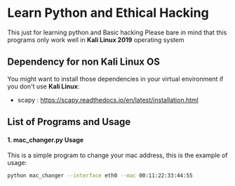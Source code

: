 # Learn Python and Ethical Hacking
This just for learning python and Basic hacking
Please bare in mind that this programs only work well in **Kali Linux 2019** operating system

## Dependency for non Kali Linux OS
You might want to install those dependencies in your virtual environment if you don't use **Kali Linux**:
- scapy : https://scapy.readthedocs.io/en/latest/installation.html


## List of Programs and Usage
#### 1. mac_changer.py Usage
This is a simple program to change your mac address, this is the example of usage:
```bash
python mac_changer --interface eth0 --mac 00:11:22:33:44:55
```
